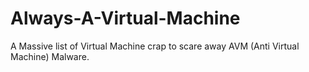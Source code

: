 # Always-A-Virtual-Machine
 A Massive list of Virtual Machine crap to scare away AVM (Anti Virtual Machine) Malware.
